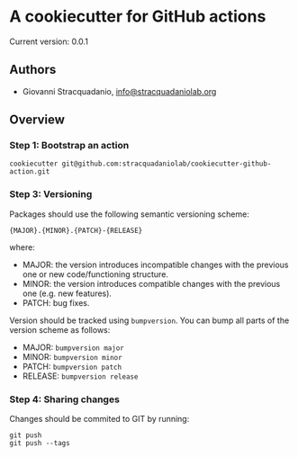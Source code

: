 # A cookiecutter for GitHub actions

Current version: 0.0.1

## Authors

* Giovanni Stracquadanio, info@stracquadaniolab.org

## Overview

### Step 1: Bootstrap an action

    cookiecutter git@github.com:stracquadaniolab/cookiecutter-github-action.git

### Step 3: Versioning
Packages should use the following semantic versioning scheme:
```
{MAJOR}.{MINOR}.{PATCH}-{RELEASE}
```
where:
- MAJOR: the version introduces incompatible changes with the previous one or new code/functioning structure.
- MINOR: the version introduces compatible changes with the previous one (e.g. new features).
- PATCH: bug fixes.

Version should be tracked using `bumpversion`. You can bump all parts of the version scheme as follows:

- MAJOR: `bumpversion major`
- MINOR: `bumpversion minor`
- PATCH: `bumpversion patch`
- RELEASE: `bumpversion release`

### Step 4: Sharing changes
Changes should be commited to GIT by running:
```
git push
git push --tags
```